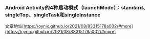 ### Android Activity的4种启动模式（launchMode）：standard、singleTop、singleTask和singleInstance

文章地址[https://oynix.github.io/2021/08/83315178a002/#more](https://oynix.github.io/2021/08/83315178a002/#more)

